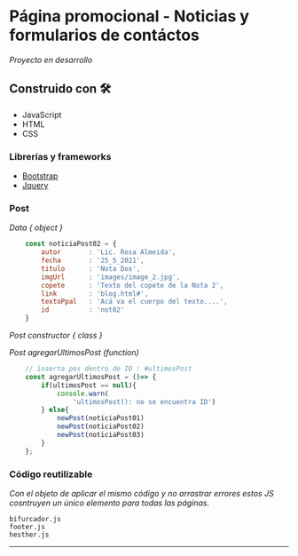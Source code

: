 # Página promocional - Noticias y formularios de contáctos
_Proyecto en desarrollo_

## Construido con 🛠️

* JavaScript
* HTML
* CSS

### Librerías y frameworks
* [Bootstrap](https://getbootstrap.com/)
* [Jquery](https://jquery.com/)



### Post
_Data { object }_


```js
    const noticiaPost02 = {
        autor       : 'Lic. Rosa Almeida',
        fecha       : '25_5_2021',
        titulo      : 'Nota Dos',
        imgUrl      : 'images/image_2.jpg',
        copete      : 'Texto del copete de la Nota 2',
        link        : 'blog.html#',
        textoPpal   : 'Acá va el cuerpo del texto....',
        id          : 'not02'
    }
```
_Post constructor { class }_

_Post agregarUltimosPost (function)_

```js
    // inserta pos dentro de ID : #ultimosPost
    const agregarUltimosPost = ()=> {
        if(ultimosPost == null){
            console.warn(
                'ultimosPost(): no se encuentra ID')
        } else{
            newPost(noticiaPost01)
            newPost(noticiaPost02)
            newPost(noticiaPost03)
        }
    };
```





### Código reutilizable

_Con el objeto de aplicar el mismo código y no arrastrar errores estos JS cosntruyen un único elemento para todas las páginas._
```
bifurcador.js
footer.js
hesther.js
```

---
